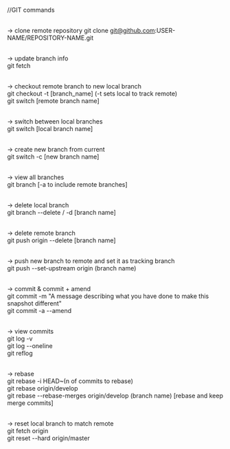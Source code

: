 //GIT commands
<br>
<br>

-> clone remote repository
git clone git@github.com:USER-NAME/REPOSITORY-NAME.git
<br>
<br>

-> update branch info
<br>
git fetch
<br>
<br>

-> checkout remote branch to new local branch
<br>
git checkout -t [branch_name] (-t sets local to track remote)
<br>
git switch [remote branch name]
<br>
<br>

-> switch between local branches
<br>
git switch [local branch name]
<br>
<br>

-> create new branch from current
<br>
git switch -c [new branch name]
<br>
<br>

-> view all branches
<br>
git branch [-a to include remote branches]
<br>
<br>

-> delete local branch
<br>
git branch --delete / -d [branch name]
<br>
<br>

-> delete remote branch
<br>
git push origin --delete [branch name]
<br>
<br>

-> push new branch to remote and set it as tracking branch
<br>
git push --set-upstream origin (branch name)
<br>
<br>

-> commit & commit + amend
<br>
git commit -m "A message describing what you have done to make this snapshot different"
<br>
git commit -a --amend
<br>
<br>

-> view commits
<br>
git log -v
<br>
git log --oneline
<br>
git reflog
<br>
<br>

-> rebase
<br>
git rebase -i HEAD~(n of commits to rebase)
<br>
git rebase origin/develop
<br>
git rebase --rebase-merges origin/develop (branch name) [rebase and keep merge commits]
<br>
<br>

-> reset local branch to match remote
<br>
git fetch origin
<br>
git reset --hard origin/master
<br>
<br>
